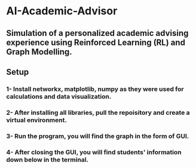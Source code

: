 # AI-Academic-Advisor
## Simulation of a personalized academic advising experience using Reinforced Learning (RL) and Graph Modelling.

## Setup 
### 1- Install networkx, matplotlib, numpy as they were used for calculations and data visualization.
### 2- After installing all libraries, pull the repoisitory and create a virtual environment.
### 3- Run the program, you will find the graph in the form of GUI.
### 4- After closing the GUI, you will find students' information down below in the terminal.
